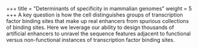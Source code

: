 +++
title = "Determinants of specificity in mammalian genomes"
weight = 5
+++
A key question is how the cell distinguishes groups of transcription factor binding sites that make up real enhancers from spurious collections of binding sites. Here we leverage our ability to design thousands of artificial enhancers to unravel the sequence features adjacent to functional versus non-functional instances of transcription factor binding sites.
